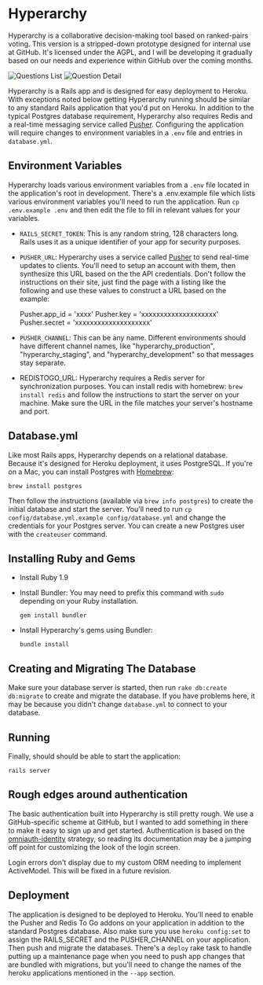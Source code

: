 # Hyperarchy

Hyperarchy is a collaborative decision-making tool based on ranked-pairs voting.
This version is a stripped-down prototype designed for internal use at GitHub.
It's licensed under the AGPL, and I will be developing it gradually based on our
needs and experience within GitHub over the coming months.

![Questions List](http://f.cl.ly/items/1K0h2E101Q1X1C3z0n3J/Screen%20Shot%202012-12-06%20at%208.18.33%20PM.png)
![Question Detail](http://f.cl.ly/items/1T162d3D2n2x1d2C3511/Screen%20Shot%202012-12-06%20at%208.19.32%20PM.png)

Hyperarchy is a Rails app and is designed for easy deployment to Heroku.
With exceptions noted below getting Hyperarchy running should be similar to any
standard Rails application that you'd put on Heroku. In addition to the typical
Postgres database requirement, Hyperarchy also requires Redis and a real-time
messaging service called [Pusher](http://pusher.com). Configuring the application
will require changes to environment variables in a `.env` file and entries in
`database.yml`.

## Environment Variables

Hyperarchy loads various environment variables from a `.env` file located in the
application's root in development. There's a .env.example file which lists various
environment variables you'll need to run the application. Run `cp .env.example .env`
and then edit the file to fill in relevant values for your variables.

* `RAILS_SECRET_TOKEN`: This is any random string, 128 characters long. Rails uses
  it as a unique identifier of your app for security purposes.

* `PUSHER_URL`: Hyperarchy uses a service called [Pusher](http://pusher.com) to
  send real-time updates to clients. You'll need to setup an account with them,
  then synthesize this URL based on the the API credentials. Don't follow the
  instructions on their site, just find the page with a listing like the following
  and use these values to construct a URL based on the example:

  Pusher.app_id = 'xxxx'
  Pusher.key    = 'xxxxxxxxxxxxxxxxxxxx'
  Pusher.secret = 'xxxxxxxxxxxxxxxxxxxx'

* `PUSHER_CHANNEL`: This can be any name. Different environments should have
  different channel names, like "hyperarchy_production", "hyperarchy_staging",
  and "hyperarchy_development" so that messages stay separate.

* REDISTOGO_URL: Hyperarchy requires a Redis server for synchronization
  purposes. You can install redis with homebrew: `brew install redis` and follow
  the instructions to start the server on your machine. Make sure the URL
  in the file matches your server's hostname and port.

## Database.yml

Like most Rails apps, Hyperarchy depends on a relational database. Because it's
designed for Heroku deployment, it uses PostgreSQL. If you're on a Mac, you can
install Postgres with [Homebrew](http://mxcl.github.com/homebrew/):

```
brew install postgres
```

Then follow the instructions (available via `brew info postgres`) to create the
initial database and start the server. You'll need to run `cp
config/database.yml.example config/database.yml` and change the credentials for
your Postgres server. You can create a new Postgres user with the `createuser`
command.

## Installing Ruby and Gems

* Install Ruby 1.9

* Install Bundler: You may need to prefix this command with `sudo` depending on
  your Ruby installation.

  ```
  gem install bundler
  ```

* Install Hyperarchy's gems using Bundler:

  ```
  bundle install
  ```

## Creating and Migrating The Database

Make sure your database server is started, then run `rake db:create db:migrate`
to create and migrate the database. If you have problems here, it may be because
you didn't change `database.yml` to connect to your database.


## Running

Finally, should should be able to start the application:

```
rails server
```

## Rough edges around authentication

The basic authentication built into Hyperarchy is still pretty rough. We use
a GitHub-specific scheme at GitHub, but I wanted to add something in there to
make it easy to sign up and get started. Authentication is based on the
[omniauth-identity](https://github.com/intridea/omniauth-identity) strategy, so
reading its documentation may be a jumping off point for customizing the look of
the login screen.

Login errors don't display due to my custom ORM needing to implement ActiveModel.
This will be fixed in a future revision.

## Deployment

The application is designed to be deployed to Heroku. You'll need to enable the
Pusher and Redis To Go addons on your application in addition to the standard
Postgres database. Also make sure you use `heroku config:set` to assign the
RAILS_SECRET and the PUSHER_CHANNEL on your application. Then push and migrate
the databases. There's a `deploy` rake task to handle putting up a maintenance
page when you need to push app changes that are bundled with migrations, but you'll
need to change the names of the heroku applications mentioned in the `--app` section.
